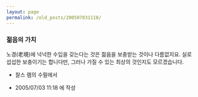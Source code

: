 ```yaml
---
layout: page
permalink: /old_posts/200507031118/
---
```


### 젊음의 가치


노경(老境)에 넉넉한 수입을 갖는다는 것은 젊음을 보충받는 것이나 다름없지요. 실로 섭섭한 보충이기는 합니다만, 그러나 가질 수 있는 최상의 것인지도 모르겠습니다.

 - 찰스 램의 수필에서





- 2005/07/03 11:18 에 작성